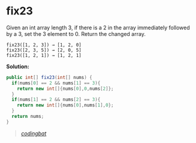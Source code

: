 # fix23

Given an int array length 3, if there is a 2 in the array immediately followed by a 3, set the 3 element to 0. Return the changed array.

```
fix23([1, 2, 3]) → [1, 2, 0]
fix23([2, 3, 5]) → [2, 0, 5]
fix23([1, 2, 1]) → [1, 2, 1]
```

**Solution:**

```java
public int[] fix23(int[] nums) {
  if(nums[0] == 2 && nums[1] == 3){
    return new int[]{nums[0],0,nums[2]};
  }
  if(nums[1] == 2 && nums[2] == 3){
    return new int[]{nums[0],nums[1],0};
  }
  return nums;
}
```

> _[codingbat](http://codingbat.com/prob/p120347)_